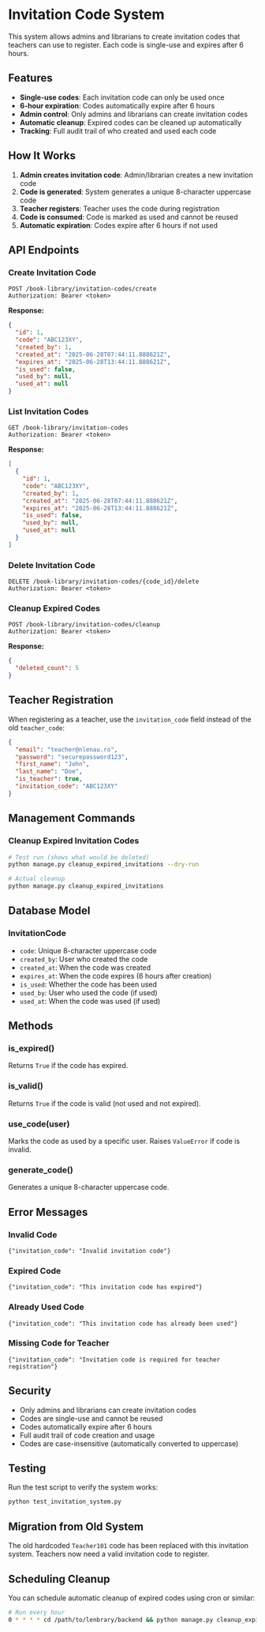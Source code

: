 # Invitation Code System

This system allows admins and librarians to create invitation codes that teachers can use to register. Each code is single-use and expires after 6 hours.

## Features

- **Single-use codes**: Each invitation code can only be used once
- **6-hour expiration**: Codes automatically expire after 6 hours
- **Admin control**: Only admins and librarians can create invitation codes
- **Automatic cleanup**: Expired codes can be cleaned up automatically
- **Tracking**: Full audit trail of who created and used each code

## How It Works

1. **Admin creates invitation code**: Admin/librarian creates a new invitation code
2. **Code is generated**: System generates a unique 8-character uppercase code
3. **Teacher registers**: Teacher uses the code during registration
4. **Code is consumed**: Code is marked as used and cannot be reused
5. **Automatic expiration**: Codes expire after 6 hours if not used

## API Endpoints

### Create Invitation Code
```
POST /book-library/invitation-codes/create
Authorization: Bearer <token>
```
**Response:**
```json
{
  "id": 1,
  "code": "ABC123XY",
  "created_by": 1,
  "created_at": "2025-06-28T07:44:11.888621Z",
  "expires_at": "2025-06-28T13:44:11.888621Z",
  "is_used": false,
  "used_by": null,
  "used_at": null
}
```

### List Invitation Codes
```
GET /book-library/invitation-codes
Authorization: Bearer <token>
```
**Response:**
```json
[
  {
    "id": 1,
    "code": "ABC123XY",
    "created_by": 1,
    "created_at": "2025-06-28T07:44:11.888621Z",
    "expires_at": "2025-06-28T13:44:11.888621Z",
    "is_used": false,
    "used_by": null,
    "used_at": null
  }
]
```

### Delete Invitation Code
```
DELETE /book-library/invitation-codes/{code_id}/delete
Authorization: Bearer <token>
```

### Cleanup Expired Codes
```
POST /book-library/invitation-codes/cleanup
Authorization: Bearer <token>
```
**Response:**
```json
{
  "deleted_count": 5
}
```

## Teacher Registration

When registering as a teacher, use the `invitation_code` field instead of the old `teacher_code`:

```json
{
  "email": "teacher@nlenau.ro",
  "password": "securepassword123",
  "first_name": "John",
  "last_name": "Doe",
  "is_teacher": true,
  "invitation_code": "ABC123XY"
}
```

## Management Commands

### Cleanup Expired Invitation Codes
```bash
# Test run (shows what would be deleted)
python manage.py cleanup_expired_invitations --dry-run

# Actual cleanup
python manage.py cleanup_expired_invitations
```

## Database Model

### InvitationCode
- `code`: Unique 8-character uppercase code
- `created_by`: User who created the code
- `created_at`: When the code was created
- `expires_at`: When the code expires (6 hours after creation)
- `is_used`: Whether the code has been used
- `used_by`: User who used the code (if used)
- `used_at`: When the code was used (if used)

## Methods

### is_expired()
Returns `True` if the code has expired.

### is_valid()
Returns `True` if the code is valid (not used and not expired).

### use_code(user)
Marks the code as used by a specific user. Raises `ValueError` if code is invalid.

### generate_code()
Generates a unique 8-character uppercase code.

## Error Messages

### Invalid Code
```
{"invitation_code": "Invalid invitation code"}
```

### Expired Code
```
{"invitation_code": "This invitation code has expired"}
```

### Already Used Code
```
{"invitation_code": "This invitation code has already been used"}
```

### Missing Code for Teacher
```
{"invitation_code": "Invitation code is required for teacher registration"}
```

## Security

- Only admins and librarians can create invitation codes
- Codes are single-use and cannot be reused
- Codes automatically expire after 6 hours
- Full audit trail of code creation and usage
- Codes are case-insensitive (automatically converted to uppercase)

## Testing

Run the test script to verify the system works:
```bash
python test_invitation_system.py
```

## Migration from Old System

The old hardcoded `Teacher101` code has been replaced with this invitation system. Teachers now need a valid invitation code to register.

## Scheduling Cleanup

You can schedule automatic cleanup of expired codes using cron or similar:

```bash
# Run every hour
0 * * * * cd /path/to/lenbrary/backend && python manage.py cleanup_expired_invitations
``` 